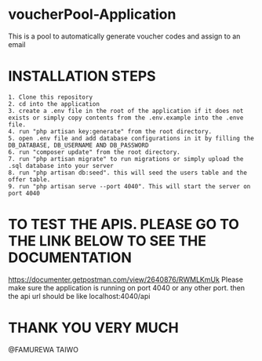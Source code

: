 # voucherPool-Application
This is a pool to automatically generate voucher codes and assign to an email

# INSTALLATION STEPS

    1. Clone this repository
    2. cd into the application
    3. create a .env file in the root of the application if it does not exists or simply copy contents from the .env.example into the .enve         file.
    4. run "php artisan key:generate" from the root directory.
    5. open .env file and add database configurations in it by filling the DB_DATABASE, DB_USERNAME AND DB_PASSWORD
    6. run "composer update" from the root directory.
    7. run "php artisan migrate" to run migrations or simply upload the .sql database into your server
    8. run "php artisan db:seed". this will seed the users table and the offer table.
    9. run "php artisan serve --port 4040". This will start the server on port 4040
    
 # TO TEST THE APIS. PLEASE GO TO THE LINK BELOW TO SEE THE DOCUMENTATION
 https://documenter.getpostman.com/view/2640876/RWMLKmUk
 Please make sure the application is running on port 4040 or any other port. then the api url should be like localhost:4040/api
 
 # THANK YOU VERY MUCH
 @FAMUREWA TAIWO


